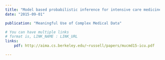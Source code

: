 ```yaml
---
title: "Model based probabilistic inference for intensive care medicine"
date: "2015-09-01"

publication: "Meaningful Use of Complex Medical Data"

# You can have multiple links
# format is, LINK_NAME : LINK_URL
links:
    pdf: http://aima.cs.berkeley.edu/~russell/papers/mucmd15-icu.pdf

---
```



